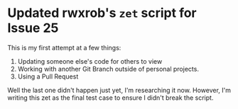 # Updated rwxrob's `zet` script for Issue 25

This is my first attempt at a few things:

1. Updating someone else's code for others to view
1. Working with another Git Branch outside of personal projects.
1. Using a Pull Request

Well the last one didn't happen just yet, I'm researching it now.
However, I'm writing this zet as the final test case to ensure I didn't
break the script.
